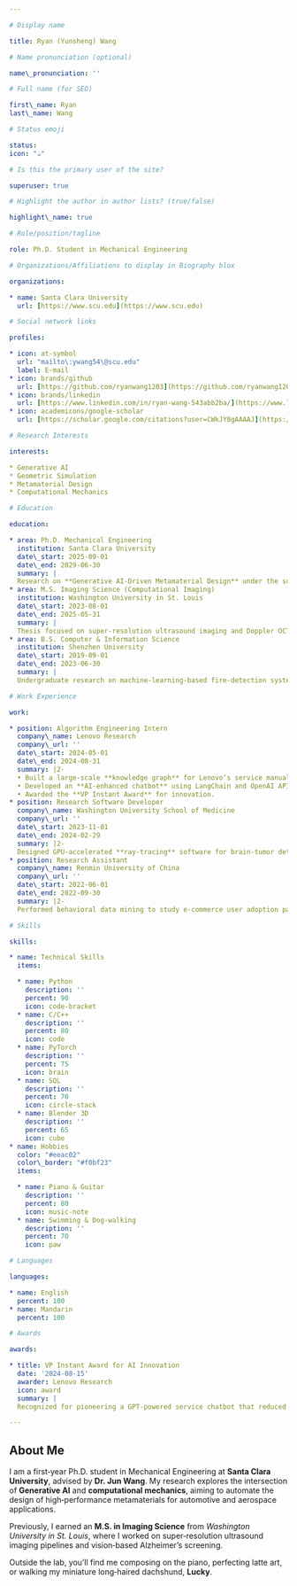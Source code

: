 ```yaml
---

# Display name

title: Ryan (Yunsheng) Wang

# Name pronunciation (optional)

name\_pronunciation: ''

# Full name (for SEO)

first\_name: Ryan
last\_name: Wang

# Status emoji

status:
icon: "☕️"

# Is this the primary user of the site?

superuser: true

# Highlight the author in author lists? (true/false)

highlight\_name: true

# Role/position/tagline

role: Ph.D. Student in Mechanical Engineering

# Organizations/Affiliations to display in Biography blox

organizations:

* name: Santa Clara University
  url: [https://www.scu.edu](https://www.scu.edu)

# Social network links

profiles:

* icon: at-symbol
  url: "mailto\:ywang54\@scu.edu"
  label: E‑mail
* icon: brands/github
  url: [https://github.com/ryanwang1203](https://github.com/ryanwang1203)
* icon: brands/linkedin
  url: [https://www.linkedin.com/in/ryan-wang-543abb2ba/](https://www.linkedin.com/in/ryan-wang-543abb2ba/)
* icon: academicons/google-scholar
  url: [https://scholar.google.com/citations?user=CWkJY8gAAAAJ](https://scholar.google.com/citations?user=CWkJY8gAAAAJ)

# Research Interests

interests:

* Generative AI
* Geometric Simulation
* Metamaterial Design
* Computational Mechanics

# Education

education:

* area: Ph.D. Mechanical Engineering
  institution: Santa Clara University
  date\_start: 2025-09-01
  date\_end: 2029-06-30
  summary: |
  Research on **Generative AI‑Driven Metamaterial Design** under the supervision of [Dr. Jun Wang](https://www.scu.edu/engineering/faculty/wang-jun/).
* area: M.S. Imaging Science (Computational Imaging)
  institution: Washington University in St. Louis
  date\_start: 2023-08-01
  date\_end: 2025-05-31
  summary: |
  Thesis focused on super‑resolution ultrasound imaging and Doppler OCT for early Alzheimer’s detection.
* area: B.S. Computer & Information Science
  institution: Shenzhen University
  date\_start: 2019-09-01
  date\_end: 2023-06-30
  summary: |
  Undergraduate research on machine‑learning‑based fire‑detection systems for subway safety.

# Work Experience

work:

* position: Algorithm Engineering Intern
  company\_name: Lenovo Research
  company\_url: ''
  date\_start: 2024-05-01
  date\_end: 2024-08-31
  summary: |2-
  • Built a large‑scale **knowledge graph** for Lenovo’s service manuals.
  • Developed an **AI‑enhanced chatbot** using LangChain and OpenAI APIs.
  • Awarded the **VP Instant Award** for innovation.
* position: Research Software Developer
  company\_name: Washington University School of Medicine
  company\_url: ''
  date\_start: 2023-11-01
  date\_end: 2024-02-29
  summary: |2-
  Designed GPU‑accelerated **ray‑tracing** software for brain‑tumor detection in OCT images.
* position: Research Assistant
  company\_name: Renmin University of China
  company\_url: ''
  date\_start: 2022-06-01
  date\_end: 2022-09-30
  summary: |2-
  Performed behavioral data mining to study e‑commerce user adoption patterns.

# Skills

skills:

* name: Technical Skills
  items:

  * name: Python
    description: ''
    percent: 90
    icon: code-bracket
  * name: C/C++
    description: ''
    percent: 80
    icon: code
  * name: PyTorch
    description: ''
    percent: 75
    icon: brain
  * name: SQL
    description: ''
    percent: 70
    icon: circle-stack
  * name: Blender 3D
    description: ''
    percent: 65
    icon: cube
* name: Hobbies
  color: "#eeac02"
  color\_border: "#f0bf23"
  items:

  * name: Piano & Guitar
    description: ''
    percent: 80
    icon: music-note
  * name: Swimming & Dog‑walking
    description: ''
    percent: 70
    icon: paw

# Languages

languages:

* name: English
  percent: 100
* name: Mandarin
  percent: 100

# Awards

awards:

* title: VP Instant Award for AI Innovation
  date: '2024-08-15'
  awarder: Lenovo Research
  icon: award
  summary: |
  Recognized for pioneering a GPT‑powered service chatbot that reduced issue‑resolution time by **35 %**.

---
```


## About Me

I am a first‑year Ph.D. student in Mechanical Engineering at **Santa Clara University**, advised by **Dr. Jun Wang**.
My research explores the intersection of **Generative AI** and **computational mechanics**, aiming to automate the design of high‑performance metamaterials for automotive and aerospace applications.

Previously, I earned an **M.S. in Imaging Science** from *Washington University in St. Louis*, where I worked on super‑resolution ultrasound imaging pipelines and vision‑based Alzheimer’s screening.

Outside the lab, you’ll find me composing on the piano, perfecting latte art, or walking my miniature long‑haired dachshund, **Lucky**.
